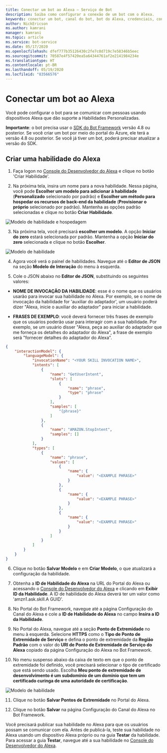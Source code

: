 ```yaml
---
title: Conectar um bot ao Alexa – Serviço de Bot
description: Saiba como configurar a conexão de um bot com o Alexa.
keywords: conectar um bot, canal do bot, bot do Alexa, credenciais, configurar, telefone
author: NickEricson
ms.author: kamrani
manager: kamrani
ms.topic: article
ms.service: bot-service
ms.date: 05/17/2020
ms.openlocfilehash: dfef777b35126430c2fe7c0d719c7e58346b5eec
ms.sourcegitcommit: 70587e4f57420ea5a64344761af2e2141984234e
ms.translationtype: HT
ms.contentlocale: pt-BR
ms.lasthandoff: 05/19/2020
ms.locfileid: "83566576"
---
```

# <a name="connect-a-bot-to-alexa"></a>Conectar um bot ao Alexa

Você pode configurar o bot para se comunicar com pessoas usando dispositivos Alexa que dão suporte a Habilidades Personalizadas.

**Importante**: o bot precisa usar o [SDK do Bot Framework](https://github.com/microsoft/botframework-sdk) versão 4.8 ou posterior. Se você criar um bot por meio do portal do Azure, ele terá a versão 4.8 ou posterior. Se você já tiver um bot, poderá precisar atualizar a versão do SDK.


## <a name="create-an-alexa-skill"></a>Criar uma habilidade do Alexa

1. Faça logon no [Console do Desenvolvedor do Alexa](https://developer.amazon.com/alexa/console/ask) e clique no botão 'Criar Habilidade'.

2. Na próxima tela, insira um nome para a nova habilidade.  Nessa página, você pode **Escolher um modelo para adicionar à habilidade** (**Personalizado** selecionado por padrão) e **Escolher um método para hospedar os recursos de back-end da habilidade** (**Provisionar o próprio** selecionado por padrão).  Mantenha as opções padrão selecionadas e clique no botão **Criar Habilidade**.

![Modelo de habilidade e hospedagem](./media/channels/alexa-create-skill-options.png)

3. Na próxima tela, você precisará **escolher um modelo**.  A opção **Iniciar do zero** estará selecionada por padrão. Mantenha a opção **Iniciar do zero** selecionada e clique no botão **Escolher**.

![Modelo de habilidade](./media/channels/alexa-create-skill-options2.png)

4. Agora você verá o painel de habilidades. Navegue até o **Editor de JSON** na seção **Modelo de Interação** do menu à esquerda.

5. Cole o JSON abaixo no **Editor de JSON**, substituindo os seguintes valores:

* **NOME DE INVOCAÇÃO DA HABILIDADE**: esse é o nome que os usuários usarão para invocar sua habilidade no Alexa. Por exemplo, se o nome de invocação da habilidade for 'auxiliar do adaptador', um usuário poderá dizer "Alexa, inicie o auxiliar do adaptador" para iniciar a habilidade.

* **FRASES DE EXEMPLO**: você deverá fornecer três frases de exemplo que os usuários poderão usar para interagir com a sua habilidade.  Por exemplo, se um usuário disser "Alexa, peça ao auxiliar do adaptador que me forneça os detalhes do adaptador do Alexa", a frase de exemplo será "fornecer detalhes do adaptador do Alexa".

```json
{
    "interactionModel": {
        "languageModel": {
            "invocationName": "<YOUR SKILL INVOCATION NAME>",
            "intents": [
                {
                    "name": "GetUserIntent",
                    "slots": [
                        {
                            "name": "phrase",
                            "type": "phrase"
                        }
                    ],
                    "samples": [
                        "{phrase}"
                    ]
                },
                {
                    "name": "AMAZON.StopIntent",
                    "samples": []
                }
            ],
            "types": [
                {
                    "name": "phrase",
                    "values": [
                        {
                            "name": {
                                "value": "<EXAMPLE PHRASE>"
                            }
                        },
                        {
                            "name": {
                                "value": "<EXAMPLE PHRASE>"
                            }
                        },
                        {
                            "name": {
                                "value": "<EXAMPLE PHRASE>"
                            }
                        }
                    ]
                }
            ]
        }
    }
}
```

6. Clique no botão **Salvar Modelo** e em **Criar Modelo**, o que atualizará a configuração da habilidade.

7. Obtenha a **ID de Habilidade do Alexa** na URL do Portal do Alexa ou acessando o [Console do Desenvolvedor do Alexa](https://developer.amazon.com/alexa/console/ask) e clicando em **Exibir ID da Habilidade**. A ID de habilidade do Alexa deverá ter um valor como 'amzn1.ask.skill.A GUID'.

8. No Portal do Bot Framework, navegue até a página Configuração do Canal do Alexa e cole a **ID de Habilidade do Alexa** no campo **Insira a ID da Habilidade**.

9. No Portal do Alexa, navegue até a seção **Ponto de Extremidade** no menu à esquerda.  Selecione **HTTPS** como o **Tipo de Ponto de Extremidade de Serviço** e defina o ponto de extremidade da **Região Padrão** com o valor do **URI de Ponto de Extremidade de Serviço do Alexa** copiado da página Configuração do Alexa no Bot Framework.

10. No menu suspenso abaixo da caixa de texto em que o ponto de extremidade foi definido, você precisará selecionar o tipo de certificado que está sendo usado. Escolha **Meu ponto de extremidade de desenvolvimento é um subdomínio de um domínio que tem um certificado curinga de uma autoridade de certificação**.

![Modelo de habilidade](./media/channels/alexa-endpoint.PNG)

11. Clique no botão **Salvar Pontos de Extremidade** no Portal do Alexa.

12. Clique no botão **Salvar** na página Configuração do Canal do Alexa no Bot Framework.

Você precisará publicar sua habilidade no Alexa para que os usuários possam se comunicar com ela. Antes de publicá-la, teste sua habilidade no Alexa usando um dispositivo Alexa próprio ou na guia **Testar** da habilidade. Para acessar a guia **Testar**, navegue até a sua habilidade no [Console do Desenvolvedor do Alexa](https://developer.amazon.com/alexa/console/ask).
